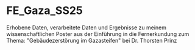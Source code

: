 # FE_Gaza_SS25
Erhobene Daten, verarbeitete Daten und Ergebnisse zu meinem wissenschaftlichen Poster aus der Einführung in die Fernerkundung zum Thema: "Gebäudezerstörung im Gazasteifen" bei Dr. Thorsten Prinz 
